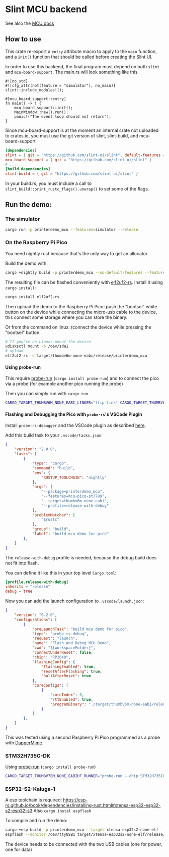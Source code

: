 # Slint MCU backend

See also the [MCU docs](../../api/rs/slint/mcu.md)

## How to use

This crate re-export a `entry` attribute macro to apply to the `main` function, and a `init()`
function that should be called before creating the Slint UI.

In order to use this backend, the final program must depend on both `slint` and `mcu-board-support`.
The main.rs will look something like this

```rust,ignore
#![no_std]
#![cfg_attr(not(feature = "simulator"), no_main)]
slint::include_modules!();

#[mcu_board_support::entry]
fn main() -> ! {
    mcu_board_support::init();
    MainWindow::new().run();
    panic!("The event loop should not return");
}
```

Since mcu-board-support is at the moment an internal crate not uploaded to crates.io, you must
use the git version of slint, slint-build, and mcu-board-support

```toml
[dependencies]
slint = { git = "https://github.com/slint-ui/slint", default-features = false }
mcu-board-support = { git = "https://github.com/slint-ui/slint" }
# ...
[build-dependencies]
slint-build = { git = "https://github.com/slint-ui/slint" }
```

In your build.rs, you must include a call to `slint_build::print_rustc_flags().unwrap()` to set some of the flags.

## Run the demo:

### The simulator


```sh
cargo run -p printerdemo_mcu --features=simulator --release
```

### On the Raspberry Pi Pico

You need nightly rust because that's the only way to get an allocator.

Build the demo with:

```sh
cargo +nightly build -p printerdemo_mcu --no-default-features --features=mcu-board-support/pico-st7789 --target=thumbv6m-none-eabi --release
```

The resulting file can be flashed conveniently with [elf2uf2-rs](https://github.com/jonil/elf2uf2-rs). Install it using `cargo install`:

```sh
cargo install elf2uf2-rs
```

Then upload the demo to the Raspberry Pi Pico: push the "bootsel" white button on the device while connecting the
micro-usb cable to the device, this connect some storage where you can store the binary.

Or from the command on linux: (connect the device while pressing the "bootsel" button.

```sh
# If you're on Linux: mount the device
udisksctl mount -b /dev/sda1
# upload
elf2uf2-rs -d target/thumbv6m-none-eabi/release/printerdemo_mcu
```

#### Using probe-run

This require [probe-run](https://github.com/knurling-rs/probe-run) (`cargo install probe-run`)
and to connect the pico via a probe (for example another pico running the probe)

Then you can simply run with `cargo run`

```sh
CARGO_TARGET_THUMBV6M_NONE_EABI_LINKER="flip-link" CARGO_TARGET_THUMBV6M_NONE_EABI_RUNNER="probe-run --chip RP2040" cargo +nightly run -p printerdemo_mcu --no-default-features --features=mcu-board-support/pico-st7789 --target=thumbv6m-none-eabi --release
```

#### Flashing and Debugging the Pico with `probe-rs`'s VSCode Plugin

Install `probe-rs-debugger` and the VSCode plugin as described [here](https://probe.rs/docs/tools/vscode/).

Add this build task to your `.vscode/tasks.json`:
```json
{
	"version": "2.0.0",
	"tasks": [
		{
			"type": "cargo",
			"command": "build",
			"env": {
				"RUSTUP_TOOLCHAIN": "nightly"
			},
			"args": [
				"--package=printerdemo_mcu",
				"--features=mcu-pico-st7789",
				"--target=thumbv6m-none-eabi",
				"--profile=release-with-debug"
			],
			"problemMatcher": [
				"$rustc"
			],
			"group": "build",
			"label": "build mcu demo for pico"
		},
	]
}
```

The `release-with-debug` profile is needed, because the debug build does not fit into flash.

You can define it like this in your top level `Cargo.toml`:

```toml
[profile.release-with-debug]
inherits = "release"
debug = true
```

Now you can add the launch configuration to `.vscode/launch.json`:

```json
{
    "version": "0.2.0",
    "configurations": [
        {
            "preLaunchTask": "build mcu demo for pico",
            "type": "probe-rs-debug",
            "request": "launch",
            "name": "Flash and Debug MCU Demo",
            "cwd": "${workspaceFolder}",
            "connectUnderReset": false,
            "chip": "RP2040",
            "flashingConfig": {
                "flashingEnabled": true,
                "resetAfterFlashing": true,
                "haltAfterReset": true
            },
            "coreConfigs": [
                {
                    "coreIndex": 0,
                    "rttEnabled": true,
                    "programBinary": "./target/thumbv6m-none-eabi/release-with-debug/printerdemo_mcu"
                }
            ]
        },
    ]
}
```

This was tested using a second Raspberry Pi Pico programmed as a probe with [DapperMime](https://github.com/majbthrd/DapperMime).

### STM32H735G-DK

Using [probe-run](https://github.com/knurling-rs/probe-run) (`cargo install probe-run`)

```sh
CARGO_TARGET_THUMBV7EM_NONE_EABIHF_RUNNER="probe-run --chip STM32H735IGKx" cargo +nightly run -p printerdemo_mcu --no-default-features  --features=mcu-board-support/stm32h735g --target=thumbv7em-none-eabihf --release
```

### ESP32-S2-Kaluga-1

A esp toolchain is required: https://esp-rs.github.io/book/dependencies/installing-rust.html#xtensa-esp32-esp32-s2-esp32-s3
Also `cargo instal espflash`

To compile and run the demo:

```sh
cargo +esp build -p printerdemo_mcu --target xtensa-esp32s2-none-elf --no-default-features --features=mcu-board-support/esp32-s2-kaluga-1 --release --config examples/mcu-board-support/esp32_s2_kaluga_1/cargo-config.toml
espflash --monitor /dev/ttyUSB1 target/xtensa-esp32s2-none-elf/release/printerdemo_mcu
```

The device needs to be connected with the two USB cables (one for power, one for data)

